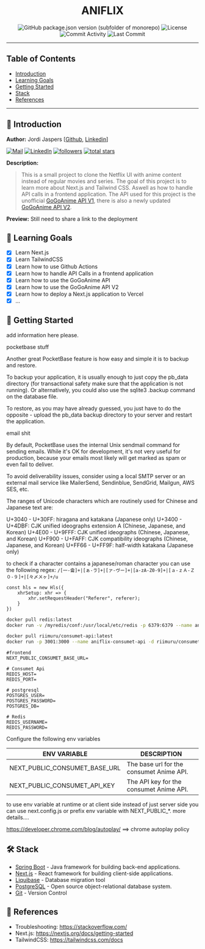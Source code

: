 <h1 align="center">
  ANIFLIX
</h1>
<p align="center">
    <img src="https://img.shields.io/github/package-json/v/Jordi-Jaspers/aniflix?filename=frontend%2Fpackage.json" alt="GitHub package.json version (subfolder of monorepo)">
    <img src="https://img.shields.io/github/license/Jordi-Jaspers/aniflix" alt="License" >
    <img src="https://img.shields.io/github/commit-activity/m/Jordi-Jaspers/aniflix" alt="Commit Activity" >
    <img src="https://img.shields.io/github/last-commit/Jordi-Jaspers/aniflix" alt="Last Commit" >
</p>

---

## Table of Contents

- [Introduction](#introduction)
- [Learning Goals](#learning-goals)
- [Getting Started](#getting-started)
- [Stack](#stack)
- [References](#references)

---

## 📝 Introduction

**Author:** Jordi
Jaspers [[Github](https://github.com/Jordi-Jaspers "Github Page"), [Linkedin](https://www.linkedin.com/in/jordi-jaspers/ "Linkedin Page")]
<p align="left">
      <a href="https://ie.linkedin.com/in/jordi-jaspers">
         <img alt="Mail" title="Connect via email" src="https://img.shields.io/badge/Gmail-D14836?style=for-the-badge&logo=gmail&logoColor=white"/></a>
      <a href="https://ie.linkedin.com/in/jordi-jaspers">
         <img alt="LinkedIn" title="Connect on LinkedIn" src="https://img.shields.io/badge/LinkedIn-0077B5?style=for-the-badge&logo=linkedin&logoColor=white"/></a>
      <a href="https://github.com/Jordi-Jaspers?tab=followers">
         <img alt="followers" title="Follow me on Github" src="https://custom-icon-badges.demolab.com/github/followers/Jordi-Jaspers?color=236ad3&labelColor=1155ba&style=for-the-badge&logo=person-add&label=Follow&logoColor=white"/></a>
      <a href="https://github.com/Jordi-Jaspers?tab=repositories&sort=stargazers">
         <img alt="total stars" title="Total stars on GitHub" src="https://custom-icon-badges.demolab.com/github/stars/Jordi-Jaspers?color=55960c&style=for-the-badge&labelColor=488207&logo=star"/></a>
   </p>

**Description:**

> This is a small project to clone the Netflix UI with anime content instead of regular movies and series. The goal of this project is to learn more about Next.js and Tailwind CSS. Aswell as how to handle API calls in a frontend application. The API used for this project is the unofficial [GoGoAnime API V1](https://github.com/riimuru/gogoanime-api), there is also a newly updated [GoGoAnime API V2](https://github.com/consumet/api.consumet.org).

**Preview:**
Still need to share a link to the deployment

## 📝 Learning Goals <a name = "learning-goals"></a>

- [x] Learn Next.js
- [x] Learn TailwindCSS
- [x] Learn how to use Github Actions
- [x] Learn how to handle API Calls in a frontend application
- [x] Learn how to use the GoGoAnime API
- [x] Learn how to use the GoGoAnime API V2
- [x] Learn how to deploy a Next.js application to Vercel
- [x] ...

## 🏁 Getting Started <a name = "getting-started"></a>

add information here please.

pocketbase stuff 

Another great PocketBase feature is how easy and simple it is to backup and restore.

To backup your application, it is usually enough to just copy the pb_data directory (for transactional safety make sure that the application is not running). Or alternatively, you could also use the sqlite3 .backup command on the database file.

To restore, as you may have already guessed, you just have to do the opposite - upload the pb_data backup directory to your server and restart the application.

email shit 

By default, PocketBase uses the internal Unix sendmail command for sending emails.
While it's OK for development, it's not very useful for production, because your emails most likely will get marked as spam or even fail to deliver.

To avoid deliverability issues, consider using a local SMTP server or an external mail service like MailerSend, Sendinblue, SendGrid, Mailgun, AWS SES, etc.

The ranges of Unicode characters which are routinely used for Chinese and Japanese text are:

U+3040 - U+30FF: hiragana and katakana (Japanese only)
U+3400 - U+4DBF: CJK unified ideographs extension A (Chinese, Japanese, and Korean)
U+4E00 - U+9FFF: CJK unified ideographs (Chinese, Japanese, and Korean)
U+F900 - U+FAFF: CJK compatibility ideographs (Chinese, Japanese, and Korean)
U+FF66 - U+FF9F: half-width katakana (Japanese only)

to check if a character contains a japanese/roman character you can use the following regex:
`/[一-龠]+|[ぁ-ゔ]+|[ァ-ヴー]+|[a-zA-Z0-9]+|[ａ-ｚＡ-Ｚ０-９]+|[々〆〤ヶ]+/u`

```tsx
const hls = new Hls({
    xhrSetup: xhr => {
        xhr.setRequestHeader("Referer", referer);
    }
})
```

```bash
docker pull redis:latest
docker run -v /myredis/conf:/usr/local/etc/redis -p 6379:6379 --name aniflix-redis redis:latest redis-server /usr/local/etc/redis/redis.conf

docker pull riimuru/consumet-api:latest
docker run -p 3001:3000 --name aniflix-consumet-api -d riimuru/consumet-api:latest

```

```dotenv
#frontend
NEXT_PUBLIC_CONSUMET_BASE_URL=

# Consumet Api
REDIS_HOST=
REDIS_PORT=

# postgresql
POSTGRES_USER=
POSTGRES_PASSWORD=
POSTGRES_DB=

# Redis
REDIS_USERNAME=
REDIS_PASSWORD=

```

Configure the following env variables

| ENV VARIABLE                  | DESCRIPTION                              |
|-------------------------------|------------------------------------------|
| NEXT_PUBLIC_CONSUMET_BASE_URL | The base url for the consumet Anime API. |
| NEXT_PUBLIC_CONSUMET_API_KEY  | The API key for the consumet Anime API.  |


to use env variable at runtime or at client side instead of just server side you can use next.config.js or prefix env variable with NEXT_PUBLIC_*. more details....

https://developer.chrome.com/blog/autoplay/ ==> chrome autoplay policy


## 🛠️ Stack <a name = "stack"></a>

- [Spring Boot](https://spring.io/projects/spring-boot) - Java framework for building back-end applications.
- [Next.js](https://nextjs.org/) - React framework for building client-side applications.
- [Liquibase](https://www.liquibase.org/) - Database migration tool
- [PostgreSQL](https://www.postgresql.org/) - Open source object-relational database system.
- [Git](https://git-scm.com/) - Version Control

## 🚀 References <a name = "references"></a>

* Troubleshooting: <https://stackoverflow.com/>
* Next.js: <https://nextjs.org/docs/getting-started>
* TailwindCSS: <https://tailwindcss.com/docs>
